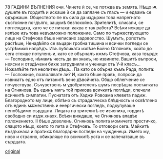 ﻿78	ГАДИНИ ВЪЛНЕНИЯ
очи. Чинете ѝ се, че потжва въ земята. Нѣщо ѭ душете въ гордитѣ и искаше ѝ се да заплаче съ гласъ — и едвамъ се одържаше.
Обществото пе въ сила да издържи това напрегнато състояние по́-дълго, зашумѣ безпокойно. Зрителитѣ, слисапи, се поглеждаха, като че се питаха: каква е тая работа? Всѣки искаше да излѣзе изъ това невъзможно положение. Само по тържествующето лице на Стефчова бѣше неписано задоволство. Шумътъ, ропотътъ растѣше, Ненадѣйпо се въцари гробна тишина и всички погледи се устрѣмихй напрѣдъ. Изъ публиката излѣзе Бойчо Огпяновъ, който до сега стояше потуленъ и, като се обърналъ кжмъ Стефчова, каза твърдо: — Господине, нѣмамъ честь да ви знакъ, но извинете. Вашитѣ въпроси, неясни и отвдѣчени бихж затруднили и ученици отъ У-й класъ... Ножалѣйте тия неопитни дѣца...
Па като се обърна къмъ Рада, попита:
— Госпожице, позволявате ли?
И, както бѣше правъ, попроси да извикатъ едно отъ питанитѣ вече дѣвойчета.
Общо облегчение се почувствува. Съчувственъ м удобрителенъ шумъ посрѣщна постѫпката на Огнянова. Въ единъ мигъ той прикова всичкитѣ поглѣди, спечели всичкитѣ симпатии. Пуснатата отъ Хаджи Ровоама клевета падиж. Благородното му лице, облѣно съ страдалческа блѣдность и освѣтлено отъ единъ мѫжественъ и енергически погледъ, подкупуваше непобѣдимо сърдцата. Лицата на зрителитѣ се изясниха, гордитѣ свободно си издж.хнахх. Всѣки виждаше, че Огняновъ владѣе положението. II бѣше доволенъ.
Огняновъ попита момичето простичко, сяацото нѣщо, което го пита и Стефчовъ. То отговори сега. Майкитѣ въздъхнаха и пратихѫ благодарни погледи на чужденеца. Името му, ново и странно, обикаляше по всичкитѣ уста и се запечатваше въ сърдцата.

[original](images/093.jpg)